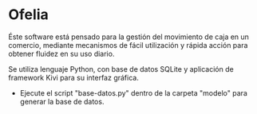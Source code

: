 # Ofelia

Éste software está pensado para la gestión del movimiento de caja en un comercio, mediante mecanismos de fácil utilización y rápida acción para obtener fluidez en su uso diario.

Se utiliza lenguaje Python, con base de datos SQLite y aplicación de framework Kivi para su interfaz gráfica.

- Ejecute el script "base-datos.py" dentro de la carpeta "modelo" para generar la base de datos.
